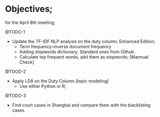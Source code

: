 # Objectives;
for the April 8th meeting;

@TODO-1
- Update the TF-IDF NLP analysis on the duty column;
Enhanced Edition;
  - Term  frequency–inverse document frequency
  - Adding stopwords dictionary; Standard ones from Github.
  - Calculate top frequent words, add them as stopwords; [Mannual Check]
  

@TOOD-2
- Apply LDA on the Duty Column [topic modeling]
    - Use either Python or R;


@TODO-3
- Find court cases in Shanghai and compare them with the blacklisting cases. 

